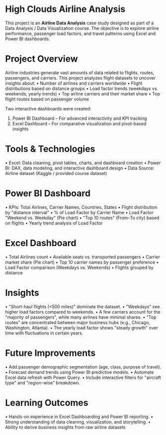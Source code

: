 
# High Clouds Airline Analysis

This project is an **Airline Data Analysis** case study designed as part of a Data Analysis / Data Visualization course. The objective is to explore airline performance, passenger load factors, and travel patterns using Excel and Power BI dashboards.

# Project Overview
Airline industries generate vast amounts of data related to flights, routes, passengers, and carriers.
This project analyzes flight datasets to uncover insights about:
• Number of airlines and carriers worldwide
• Flight distributions based on distance groups
• Load factor trends (weekdays vs. weekends, yearly trends)
• Top airline carriers and their market share
• Top flight routes based on passenger volume

Two interactive dashboards were created:
1. Power BI Dashboard – For advanced interactivity and KPI tracking
2. Excel Dashboard – For comparative visualization and pivot-based insights

# Tools & Technologies
• Excel: Data cleaning, pivot tables, charts, and dashboard creation
• Power BI: DAX, data modeling, and interactive dashboard design
• Data Source: Airline dataset (Kaggle / provided course dataset)

# Power BI Dashboard
• KPIs: Total Airlines, Carrier Names, Countries, States
• Flight distribution by "distance interval"
• % of Load Factor by Carrier Name
• Load Factor "Weekend vs. Weekday" (Pie chart)
• "Top 10 routes" (From–To city) based on flights
• Yearly trend analysis of Load Factor

# Excel Dashboard
• Total Airlines count
• Available seats vs. transported passengers
• Carrier market share (Pie chart)
• Top 10 carrier names by passenger preference
• Load Factor comparison (Weekdays vs. Weekends)
• Flights grouped by distance

# Insights
• "Short-haul flights (<500 miles)" dominate the dataset.
• "Weekdays" see higher load factors compared to weekends.
• A few carriers account for the "majority of passengers", while many airlines have minimal shares.
• "Top routes" are concentrated between major business hubs (e.g., Chicago, Washington, Atlanta).
• The yearly load factor shows "steady growth" over time with fluctuations in certain years.

# Future Improvements
• Add passenger demographic segmentation (age, class, purpose of travel).
• Forecast demand trends using Power BI predictive models.
• Automate Excel data refresh with Power Query.
• Include interactive filters for "aircraft type" and "region-wise" breakdown.

# Learning Outcomes
• Hands-on experience in Excel Dashboarding and Power BI reporting.
• Strong understanding of data cleaning, visualization, and storytelling.
• Ability to derive business insights from raw airline datasets




